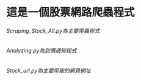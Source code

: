 # 這是一個股票網路爬蟲程式
###### Scraping_Stock_All.py為主要爬蟲程式
###### Analyzing.py為到價通知程式
###### Stock_url.py為主要爬取的網頁網址
